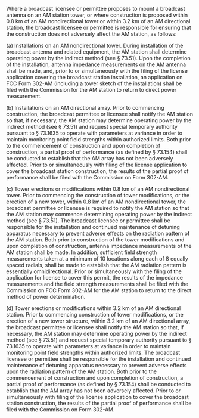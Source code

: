 Where a broadcast licensee or permittee proposes to mount a broadcast antenna on an AM station tower, or where construction is proposed within 0.8 km of an AM nondirectional tower or within 3.2 km of an AM directional station, the broadcast licensee or permittee is responsible for ensuring that the construction does not adversely affect the AM station, as follows:

(a) Installations on an AM nondirectional tower. During installation of the broadcast antenna and related equipment, the AM station shall determine operating power by the indirect method (see § 73.51). Upon the completion of the installation, antenna impedance measurements on the AM antenna shall be made, and, prior to or simultaneously with the filing of the license application covering the broadcast station installation, an application on FCC Form 302-AM (including a tower sketch of the installation) shall be filed with the Commission for the AM station to return to direct power measurement.

(b) Installations on an AM directional array. Prior to commencing construction, the broadcast permittee or licensee shall notify the AM station so that, if necessary, the AM station may determine operating power by the indirect method (see § 73.51) and request special temporary authority pursuant to § 73.1635 to operate with parameters at variance in order to maintain monitoring point field strengths within authorized limits. Both prior to the commencement of construction and upon completion of construction, a partial proof of performance (as defined by § 73.154) shall be conducted to establish that the AM array has not been adversely affected. Prior to or simultaneously with filing of the license application to cover the broadcast station construction, the results of the partial proof of performance shall be filed with the Commission on Form 302-AM.

(c) Tower erections or modifications within 0.8 km of an AM nondirectional tower. Prior to commencing the construction of tower modifications, or the erection of a new tower, within 0.8 km of an AM nondirectional tower, the broadcast permittee or licensee is required to notify the AM station so that the AM station may commence determining operating power by the indirect method (see § 73.51). The broadcast licensee or permittee shall be responsible for the installation and continued maintenance of detuning apparatus necessary to prevent adverse effects on the radiation pattern of the AM station. Both prior to construction of the tower modifications and upon completion of construction, antenna impedance measurements of the AM station shall be made. In addition, sufficient field strength measurements taken at a minimum of 10 locations along each of 8 equally spaced radials, shall be made to establish that the AM radiation pattern is essentially omnidirectional. Prior or simultaneously with the filing of the application for license to cover this permit, the results of the impedance measurements and the field strength measurements shall be filed with the Commission on FCC Form 302-AM for the AM station to return to the direct method of power determination.

(d) Tower erections or modifications within 3.2 km of an AM directional station. Prior to commencing construction of tower modifications, or the erection of a new tower structure, within 3.2 km of an AM directional array, the broadcast permittee or licensee shall notify the AM station so that, if necessary, the AM station may determine operating power by the indirect method (see § 73.51) and request special temporary authority pursuant to § 73.1635 to operate with parameters at variance in order to maintain monitoring point field strengths within authorized limits. The broadcast licensee or permittee shall be responsible for the installation and continued maintenance of detuning apparatus necessary to prevent adverse effects upon the radiation pattern of the AM station. Both prior to the commencement of construction and upon completion of construction, a partial proof of performance (as defined by § 73.154) shall be conducted to establish that the AM array has not been adversely affected. Prior to or simultaneously with filing of the license application to cover the broadcast station construction, the results of the partial proof of performance shall be filed with the Commission on Form 302-AM.

